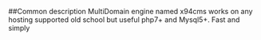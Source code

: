 ##Common description
MultiDomain engine named x94cms works on any hosting supported old school but useful php7+ and Mysql5+. Fast and simply